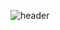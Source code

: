 ![header](https://capsule-render.vercel.app/api?type=waving&color=97DBAE,&height=300&section=header&text=Jinwoo%20Ha&fontSize=90)
